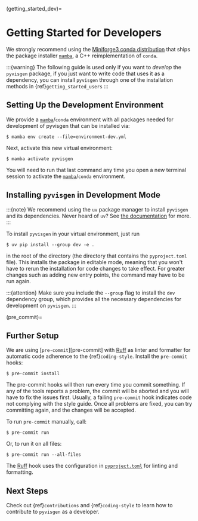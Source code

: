 (getting_started_dev)=

# Getting Started for Developers

We strongly recommend using the [Miniforge3 conda distribution](https://github.com/conda-forge/miniforge)
that ships the package installer [`mamba`][mamba], a C++ reimplementation of ``conda``.

:::{warning}
The following guide is used only if you want to *develop* the
`pyvisgen` package, if you just want to write code that uses it
as a dependency, you can install `pyvisgen` through one of the
installation methods in {ref}`getting_started_users`
:::


## Setting Up the Development Environment

We provide a [`mamba`][mamba]/`conda` environment with all packages needed for development of pyvisgen
that can be installed via:

```shell-session
$ mamba env create --file=environment-dev.yml
```

Next, activate this new virtual environment:

```shell-session
$ mamba activate pyvisgen
```

You will need to run that last command any time you open a new
terminal session to activate the [`mamba`][mamba]/`conda` environment.


## Installing `pyvisgen` in Development Mode

:::{note}
We recommend using the `uv` package manager to install ``pyvisgen``
and its dependencies. Never heard of `uv`? See [the documentation][uv] for more.
:::

To install `pyvisgen` in your virtual environment, just run

```shell-session
$ uv pip install --group dev -e .
```
in the root of the directory (the directory that contains the `pyproject.toml` file).
This installs the package in editable mode, meaning that you won't have to rerun
the installation for code changes to take effect. For greater changes such as
adding new entry points, the command may have to be run again.

:::{attention}
Make sure you include the `--group` flag to install the `dev` dependency group, which
provides all the necessary dependencies for development on `pyvisgen`.
:::


(pre_commit)=
## Further Setup

We are using [`pre-commit`][pre-commit] with [Ruff][ruff] as linter and formatter for automatic code adherence
to the {ref}`coding-style`. Install the `pre-commit` hooks:
```shell-session
$ pre-commit install
```
The pre-commit hooks will then run every time you commit something. If any of the tools
reports a problem, the commit will be aborted and you will have to fix the issues first.
Usually, a failing `pre-commit` hook indicates code not complying with the style guide.
Once all problems are fixed, you can try committing again, and the changes will be accepted.

To run `pre-commit` manually, call:
```shell-session
$ pre-commit run
```
Or, to run it on all files:
```shell-session
$ pre-commit run --all-files
```
The [Ruff][ruff] hook uses the configuration in [`pyproject.toml`][pyvisgen-pyproject] for linting and formatting.


## Next Steps

Check out {ref}`contributions` and {ref}`coding-style` to learn how to contribute
to `pyvisgen` as a developer.


[mamba]: https://mamba.readthedocs.io/en/latest/
[uv]: https://docs.astral.sh/uv/
[ruff]: https://docs.astral.sh/ruff/
[pyvisgen-pyproject]: https://github.com/radionets-project/pyvisgen/blob/main/pyproject.toml

